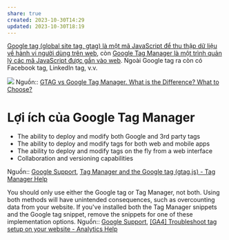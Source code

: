 ```yaml
---
share: true
created: 2023-10-30T14:29
updated: 2023-10-30T18:19
---
```


[Google tag (global site tag, gtag) là một mã JavaScript để thu thập dữ liệu về hành vi người dùng trên web](./Google%20tag%20(global%20site%20tag,%20gtag)%20l%C3%A0%20m%E1%BB%99t%20m%C3%A3%20JavaScript%20%C4%91%E1%BB%83%20thu%20th%E1%BA%ADp%20d%E1%BB%AF%20li%E1%BB%87u%20v%E1%BB%81%20h%C3%A0nh%20vi%20ng%C6%B0%E1%BB%9Di%20d%C3%B9ng%20tr%C3%AAn%20web.md), còn [Google Tag Manager là một trình quản lý các mã JavaScript được gắn vào web](./Google%20Tag%20Manager/Google%20Tag%20Manager%20l%C3%A0%20m%E1%BB%99t%20tr%C3%ACnh%20qu%E1%BA%A3n%20l%C3%BD%20c%C3%A1c%20m%C3%A3%20JavaScript%20%C4%91%C6%B0%E1%BB%A3c%20g%E1%BA%AFn%20v%C3%A0o%20web.md). Ngoài Google tag ra còn có Facebook tag, LinkedIn tag, v.v.

![](https://www.analyticsmania.com/wp-content/uploads/2022/01/image-2022-01-06T152832.289.jpg) 
Nguồn:: [GTAG vs Google Tag Manager. What is the Difference? What to Choose?](https://www.analyticsmania.com/post/gtag-vs-google-tag-manager/)

# Lợi ích của Google Tag Manager 
- The ability to deploy and modify both Google and 3rd party tags
- The ability to deploy and modify tags for both web and mobile apps
- The ability to deploy and modify tags on the fly from a web interface
- Collaboration and versioning capabilities

Nguồn:: [Google Support](../../../%CE%9E%20Ngu%E1%BB%93n%20v%C3%A0%20t%C3%A0i%20nguy%C3%AAn%20h%E1%BB%97%20tr%E1%BB%A3/%CE%9E%20Ngu%E1%BB%93n/Google%20Support.md), [Tag Manager and the Google tag (gtag.js) - Tag Manager Help](https://support.google.com/tagmanager/answer/7582054?sjid=14081765469960323685-AP)

You should only use either the Google tag or Tag Manager, not both. Using both methods will have unintended consequences, such as overcounting data from your website. If you've installed both the Tag Manager snippets and the Google tag snippet, remove the snippets for one of these implementation options.
Nguồn:: [Google Support](../../../%CE%9E%20Ngu%E1%BB%93n%20v%C3%A0%20t%C3%A0i%20nguy%C3%AAn%20h%E1%BB%97%20tr%E1%BB%A3/%CE%9E%20Ngu%E1%BB%93n/Google%20Support.md), [[GA4] Troubleshoot tag setup on your website - Analytics Help](https://support.google.com/analytics/answer/9311124?hl=en&sjid=12272186081024095110-AP#zippy&zippy=%2Cthe-tag-manager-and-google-tag-snippets-are-both-installed%2Cthe-tag-manager-changes-have-not-been-published%2Cthe-google-tag-snippet-is-in-the-wrong-place%2Cthe-google-tag-contains-extra-whitespaces-or-characters%2Cthe-ga-configuration-tag-has-not-been-configured%2Cthe-ga-configuration-tag-does-not-have-a-trigger-condition)
